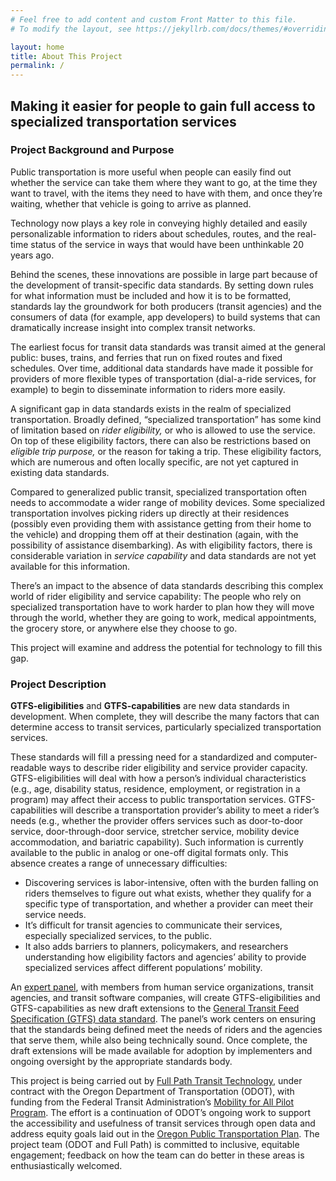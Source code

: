 ```yaml
---
# Feel free to add content and custom Front Matter to this file.
# To modify the layout, see https://jekyllrb.com/docs/themes/#overriding-theme-defaults

layout: home
title: About This Project
permalink: /
---
```


## Making it easier for people to gain full access to specialized transportation services

### Project Background and Purpose

Public transportation is more useful when people can easily find out whether the service can take them where they want to go, at the time they want to travel, with the items they need to have with them, and once they’re waiting, whether that vehicle is going to arrive as planned. 

Technology now plays a key role in conveying highly detailed and easily personalizable information to riders about schedules, routes, and the real-time status of the service in ways that would have been unthinkable 20 years ago.

Behind the scenes, these innovations are possible in large part because of the development of transit-specific data standards. By setting down rules for what information must be included and how it is to be formatted, standards lay the groundwork for both producers (transit agencies) and the consumers of data (for example, app developers) to build systems that can dramatically increase insight into complex transit networks.

The earliest focus for transit data standards was transit aimed at the general public: buses, trains, and ferries that run on fixed routes and fixed schedules. Over time, additional data standards have made it possible for providers of more flexible types of transportation (dial-a-ride services, for example) to begin to disseminate information to riders more easily. 

A significant gap in data standards exists in the realm of specialized transportation. Broadly defined, “specialized transportation” has some kind of limitation based on *rider eligibility,* or who is allowed to use the service. On top of these eligibility factors, there can also be restrictions based on *eligible trip purpose,* or the reason for taking a trip. These eligibility factors, which are numerous and often locally specific, are not yet captured in existing data standards.

Compared to generalized public transit, specialized transportation often needs to accommodate a wider range of mobility devices. Some specialized transportation involves picking riders up directly at their residences (possibly even providing them with assistance getting from their home to the vehicle) and dropping them off at their destination (again, with the possibility of assistance disembarking). As with eligibility factors, there is considerable variation in *service capability* and data standards are not yet available for this information.

There’s an impact to the absence of data standards describing this complex world of rider eligibility and service capability: The people who rely on specialized transportation have to work harder to plan how they will move through the world, whether they are going to work, medical appointments, the grocery store, or anywhere else they choose to go. 

This project will examine and address the potential for technology to fill this gap.

### Project Description

**GTFS-eligibilities** and **GTFS-capabilities** are new data standards in development. When complete, they will describe the many factors that can determine access to transit services, particularly specialized transportation services. 

 These standards will fill a pressing need for a standardized and computer-readable ways to describe rider eligibility and service provider capacity. GTFS-eligibilities will deal with how a person’s individual characteristics (e.g., age, disability status, residence, employment, or registration in a program) may affect their access to public transportation services. GTFS-capabilities will describe a transportation provider’s ability to meet a rider’s needs (e.g., whether the provider offers services such as door-to-door service, door-through-door service, stretcher service, mobility device accommodation, and bariatric capability). Such information is currently available to the public in analog or one-off digital formats only. This absence creates a range of unnecessary difficulties:
- Discovering services is labor-intensive, often with the burden falling on riders themselves to figure out what exists, whether they qualify for a specific type of transportation, and whether a provider can meet their service needs. 
- It’s difficult for transit agencies to communicate their services, especially specialized services, to the public. 
- It also adds barriers to planners, policymakers, and researchers understanding how eligibility factors and agencies’ ability to provide specialized services affect different populations’ mobility.
 
An [expert panel](https://full-path.github.io/gtfs-eligibilities/panel-members/), with members from human service organizations, transit agencies, and transit software companies, will create GTFS-eligibilities and GTFS-capabilities as new draft extensions to the [General Transit Feed Specification (GTFS) data standard](http://gtfs.org/). The panel’s work centers on ensuring that the standards being defined meet the needs of riders and the agencies that serve them, while also being technically sound. Once complete, the draft extensions will be made available for adoption by implementers and ongoing oversight by the appropriate standards body. 

This project is being carried out by [Full Path Transit Technology](https://fullpath.io), under contract with the Oregon Department of Transportation (ODOT), with funding from the Federal Transit Administration’s [Mobility for All Pilot Program](https://www.transit.dot.gov/funding/grants/grant-programs/mobility-all-pilot-program-grants). The effort is a continuation of ODOT’s ongoing work to support the accessibility and usefulness of transit services through open data and address equity goals laid out in the [Oregon Public Transportation Plan](https://www.oregon.gov/ODOT/Planning/Documents/OPTP-OTC-Draft-2018.pdf). The project team (ODOT and Full Path) is committed to inclusive, equitable engagement; feedback on how the team can do better in these areas is enthusiastically welcomed. 


